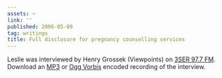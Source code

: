 ```yaml
---
assets: ~
link: ''
published: 2006-05-09
tag: writings
title: Full disclosure for pregnancy counselling services
---
```

Leslie was interviewed by Henry Grossek (Viewpoints) on [3SER 97.7
FM](http://www.3ser.org.au). Download an
[MP3](/audio/2006-05-09/viewpoints-2006-03-31.mp3) or [Ogg
Vorbis](/audio/2006-05-09/viewpoints-2006-03-31.ogg) encoded recording
of the interview.